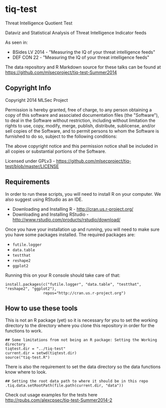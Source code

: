 tiq-test
========
Threat Intelligence Quotient Test

Dataviz and Statistical Analysis of Threat Intelligence Indicator feeds

As seen in:
* BSides LV 2014 - "Measuring the IQ of your threat intelligence feeds"
* DEF CON 22 - "Measuring the IQ of your threat intelligence feeds"

The data repository and R Markdown source for these talks can be found at https://github.com/mlsecproject/tiq-test-Summer2014

Copyright Info
--------------
Copyright 2014 MLSec Project

Permission is hereby granted, free of charge, to any person obtaining a copy
of this software and associated documentation files (the "Software"), to deal
in the Software without restriction, including without limitation the rights
to use, copy, modify, merge, publish, distribute, sublicense, and/or sell
copies of the Software, and to permit persons to whom the Software is
furnished to do so, subject to the following conditions:

The above copyright notice and this permission notice shall be included in
all copies or substantial portions of the Software.

Licensed under GPLv3 - https://github.com/mlsecproject/tiq-test/blob/master/LICENSE

Requirements
------------
In order to run these scripts, you will need to install R on your computer. We also suggest using RStudio as an IDE.

* Downloading and Installing R - http://cran.us.r-project.org/
* Downloading and Installing RStudio - http://www.rstudio.com/products/rstudio/download/

Once you have your installation up and running, you will need to make sure you
have some packages installed. The required packages are:

* `futile.logger`
* `data.table`
* `testthat`
* `reshape2`
* `ggplot2`

Running this on your R console should take care of that:
```
install.packages(c("futile.logger", "data.table", "testthat", "reshape2", "ggplot2"),
                 repos="http://cran.us.r-project.org")
```

How to use these tools
----------------------

This is not an R package (yet) so it is necessary for you to set the working directory
to the directory where you clone this repository in order for the functions to work.

```
## Some limitations from not being an R package: Setting the Working directory
tiqtest.dir = "../tiq-test"
current.dir = setwd(tiqtest.dir)
source("tiq-test.R")
```

There is also the requirement to set the data directory so the data functions
know where to look.

```
## Setting the root data path to where it should be in this repo
.tiq.data.setRootPath(file.path(current.dir, "data"))
```

Check out usage examples for the tests here http://rpubs.com/alexcpsec/tiq-test-Summer2014-2
